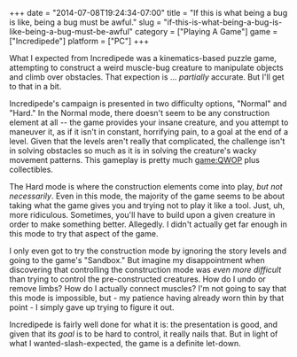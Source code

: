 +++
date = "2014-07-08T19:24:34-07:00"
title = "If this is what being a bug is like, being a bug must be awful."
slug = "if-this-is-what-being-a-bug-is-like-being-a-bug-must-be-awful"
category = ["Playing A Game"]
game = ["Incredipede"]
platform = ["PC"]
+++

What I expected from Incredipede was a kinematics-based puzzle game, attempting to construct a weird muscle-bug creature to manipulate objects and climb over obstacles.  That expection is ... <i>partially</i> accurate.  But I'll get to that in a bit.

Incredipede's campaign is presented in two difficulty options, "Normal" and "Hard."  In the Normal mode, there doesn't seem to be any construction element at all -- the game provides your insane creature, and you attempt to maneuver it, as if it isn't in constant, horrifying pain, to a goal at the end of a level.  Given that the levels aren't really that complicated, the challenge isn't in solving obstacles so much as it is in solving the creature's wacky movement patterns.  This gameplay is pretty much <game:QWOP> plus collectibles.

The Hard mode is where the construction elements come into play, <i>but not necessarily</i>.  Even in this mode, the majority of the game seems to be about taking what the game gives you and trying not to play it like a tool.  Just, uh, more ridiculous.  Sometimes, you'll have to build upon a given creature in order to make something better.  Allegedly.  I didn't actually get far enough in this mode to try that aspect of the game.

I only even got to try the construction mode by ignoring the story levels and going to the game's "Sandbox."  But imagine my disappointment when discovering that controlling the construction mode was <i>even more difficult</i> than trying to control the pre-constructed creatures.  How do I undo or remove limbs?  How do I actually connect muscles?  I'm not going to say that this mode is impossible, but - my patience having already worn thin by that point - I simply gave up trying to figure it out.

Incredipede is fairly well done for what it is: the presentation is good, and given that its <i>goal</i> is to be hard to control, it really nails that.  But in light of what I wanted-slash-expected, the game is a definite let-down.